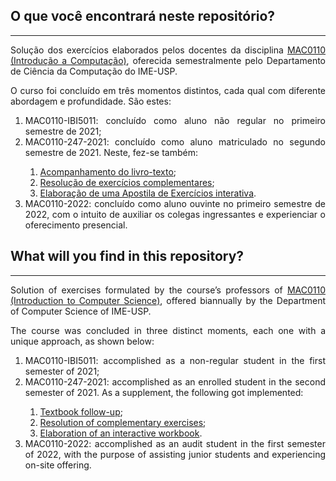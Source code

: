 ## O que você encontrará neste repositório?

***

<style>
p, li {
    text-align: justify;
}
</style>

<p>
Solução dos exercícios elaborados pelos docentes da disciplina
<a href="https://uspdigital.usp.br/jupiterweb/obterDisciplina?sgldis=mac0110">MAC0110 (Introdução a Computação)</a>,
oferecida semestralmente pelo Departamento de Ciência da Computação do IME-USP.

O curso foi concluído em três momentos distintos, cada qual com diferente abordagem e profundidade. São estes:
</p>

<ol>
    <li>MAC0110-IBI5011: concluído como aluno não regular no primeiro semestre de 2021;</li>
    <li>MAC0110-247-2021: concluído como aluno matriculado no segundo semestre de 2021. Neste, fez-se também:</li>
    <ol>
        <li><a href="https://github.com/tofolo17/MAC0110-files/tree/main/Como%20Pensar%20Como%20um%20Cientista%20da%20Computa%C3%A7%C3%A3o">Acompanhamento do livro-texto</a>;</li>
        <li><a href="https://github.com/tofolo17/MAC0110-files/tree/main/MAC%20Multim%C3%ADdia">Resolução de exercícios complementares</a>;</li>
        <li><a href="https://github.com/tofolo17/MAC0110-files/tree/main/Apostila%20de%20Exerc%C3%ADcios">Elaboração de uma Apostila de Exercícios interativa</a>.</li>
    </ol>
    <li>MAC0110-2022: concluído como aluno ouvinte no primeiro semestre de 2022, com o intuito de auxiliar os colegas ingressantes e experienciar o oferecimento presencial.</li>
</ol>

## What will you find in this repository?

***

<p>
Solution of exercises formulated by the course’s professors
of <a href="https://uspdigital.usp.br/jupiterweb/obterDisciplina?sgldis=mac0110">MAC0110 (Introduction to Computer
Science)</a>, offered biannually by the Department of Computer Science of IME-USP.


The course was concluded in three distinct moments, each one with a unique approach, as shown below:
</p>

<ol>
    <li>MAC0110-IBI5011: accomplished as a non-regular student in the first semester of 2021;</li>
    <li>MAC0110-247-2021: accomplished as an enrolled student in the second semester of 2021. As a supplement, the following got implemented:</li>
    <ol>
        <li><a href="https://github.com/tofolo17/MAC0110-files/tree/main/Como%20Pensar%20Como%20um%20Cientista%20da%20Computa%C3%A7%C3%A3o">Textbook follow-up</a>;</li>
        <li><a href="https://github.com/tofolo17/MAC0110-files/tree/main/MAC%20Multim%C3%ADdia">Resolution of complementary exercises</a>;</li>
        <li><a href="https://github.com/tofolo17/MAC0110-files/tree/main/Apostila%20de%20Exerc%C3%ADcios">Elaboration of an interactive workbook</a>.</li>
    </ol>
    <li>MAC0110-2022: accomplished as an audit student in the first semester of 2022, with the purpose of assisting junior students and experiencing on-site offering.</li>
</ol>